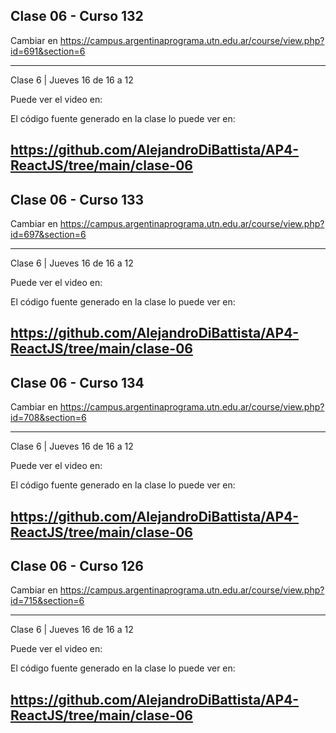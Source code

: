 ## Clase 06 - Curso 132
  Cambiar en https://campus.argentinaprograma.utn.edu.ar/course/view.php?id=691&section=6

---
Clase 6 | Jueves 16 de 16 a 12

Puede ver el video en:

<b></b>

El código fuente generado en la clase lo puede ver en: 

<b>https://github.com/AlejandroDiBattista/AP4-ReactJS/tree/main/clase-06</b>
---

## Clase 06 - Curso 133
  Cambiar en https://campus.argentinaprograma.utn.edu.ar/course/view.php?id=697&section=6

---
Clase 6 | Jueves 16 de 16 a 12

Puede ver el video en:

<b></b>

El código fuente generado en la clase lo puede ver en: 

<b>https://github.com/AlejandroDiBattista/AP4-ReactJS/tree/main/clase-06</b>
---

## Clase 06 - Curso 134
  Cambiar en https://campus.argentinaprograma.utn.edu.ar/course/view.php?id=708&section=6

---
Clase 6 | Jueves 16 de 16 a 12

Puede ver el video en:

<b></b>

El código fuente generado en la clase lo puede ver en: 

<b>https://github.com/AlejandroDiBattista/AP4-ReactJS/tree/main/clase-06</b>
---

## Clase 06 - Curso 126
  Cambiar en https://campus.argentinaprograma.utn.edu.ar/course/view.php?id=715&section=6

---
Clase 6 | Jueves 16 de 16 a 12

Puede ver el video en:

<b></b>

El código fuente generado en la clase lo puede ver en: 

<b>https://github.com/AlejandroDiBattista/AP4-ReactJS/tree/main/clase-06</b>
---

